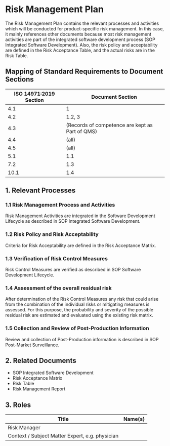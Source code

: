 # Risk Management Plan

The Risk Management Plan contains the relevant processes and activities which will be conducted for
product-specific risk management. In this case, it mainly references other documents because most risk
management activities are part of the integrated software development process (SOP Integrated Software
Development). Also, the risk policy and acceptability are defined in the Risk Acceptance Table, and the actual
risks are in the Risk Table.

## Mapping of Standard Requirements to Document Sections

| ISO 14971:2019 Section | Document Section                                |
|------------------------|-------------------------------------------------|
| 4.1                    | 1                                               |
| 4.2                    | 1.2, 3                                          |
| 4.3                    | (Records of competence are kept as Part of QMS) |
| 4.4                    | (all)                                           |
| 4.5                    | (all)                                           |
| 5.1                    | 1.1                                             |
| 7.2                    | 1.3                                             |
| 10.1                   | 1.4                                             |

## 1. Relevant Processes

### 1.1 Risk Management Process and Activities

Risk Management Activities are integrated in the Software Development Lifecycle as described in SOP Integrated
Software Development.

### 1.2 Risk Policy and Risk Acceptability

Criteria for Risk Acceptability are defined in the Risk Acceptance Matrix.

### 1.3 Verification of Risk Control Measures

Risk Control Measures are verified as described in SOP Software Development Lifecycle.

### 1.4 Assessment of the overall residual risk

After determination of the Risk Control Measures any risk that could arise from the combination of the individual risks or mitigating measures is assessed. For this purpose, the probability and severity of the possible residual risk are estimated and evaluated using the existing risk matrix.

### 1.5 Collection and Review of Post-Production Information

Review and collection of Post-Production information is described in SOP Post-Market Surveillance.

## 2. Related Documents

 * SOP Integrated Software Development
 * Risk Acceptance Matrix
 * Risk Table
 * Risk Management Report

## 3. Roles

| Title                                           | Name(s) |
|-------------------------------------------------|---------|
| Risk Manager                                    |         |
| Context / Subject Matter Expert, e.g. physician |         |
